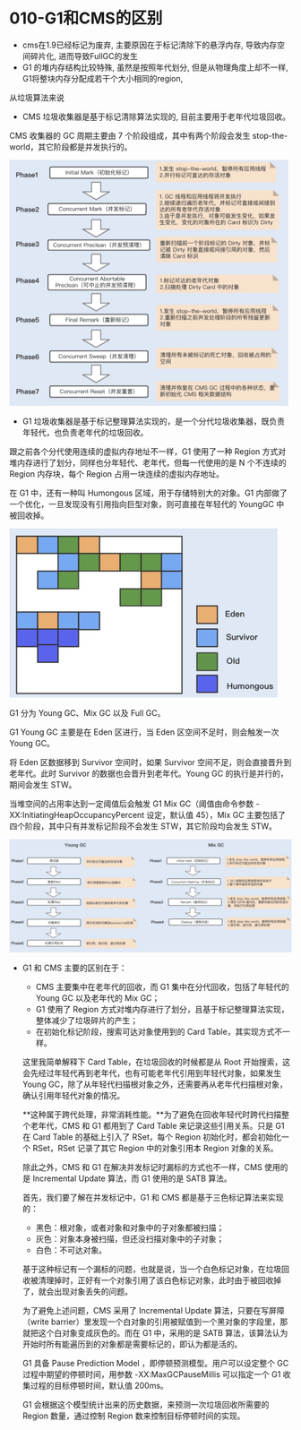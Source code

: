 # 010-G1和CMS的区别

- cms在1.9已经标记为废弃, 主要原因在于标记清除下的悬浮内存, 导致内存空间碎片化, 进而导致FullGC的发生
- G1 的堆内存结构比较特殊, 虽然是按照年代划分, 但是从物理角度上却不一样, G1将整块内存分配成若干个大小相同的region, 

从垃圾算法来说

- CMS 垃圾收集器是基于标记清除算法实现的, 目前主要用于老年代垃圾回收。

CMS 收集器的 GC 周期主要由 7 个阶段组成，其中有两个阶段会发生 stop-the-world，其它阶段都是并发执行的。

<img src="../../../assets/image-20210302170908015.png" alt="image-20210302170908015" style="zoom:50%;" />



- G1 垃圾收集器是基于标记整理算法实现的，是一个分代垃圾收集器，既负责年轻代，也负责老年代的垃圾回收。

跟之前各个分代使用连续的虚拟内存地址不一样，G1 使用了一种 Region 方式对堆内存进行了划分，同样也分年轻代、老年代，但每一代使用的是 N 个不连续的 Region 内存块，每个 Region 占用一块连续的虚拟内存地址。

在 G1 中，还有一种叫 Humongous 区域，用于存储特别大的对象。G1 内部做了一个优化，一旦发现没有引用指向巨型对象，则可直接在年轻代的 YoungGC 中被回收掉。

<img src="../../../assets/image-20210302171039470.png" alt="image-20210302171039470" style="zoom:50%;" />

G1 分为 Young GC、Mix GC 以及 Full GC。

G1 Young GC 主要是在 Eden 区进行，当 Eden 区空间不足时，则会触发一次 Young GC。

将 Eden 区数据移到 Survivor 空间时，如果 Survivor 空间不足，则会直接晋升到老年代。此时 Survivor 的数据也会晋升到老年代。Young GC 的执行是并行的，期间会发生 STW。

当堆空间的占用率达到一定阈值后会触发 G1 Mix GC（阈值由命令参数 -XX:InitiatingHeapOccupancyPercent 设定，默认值 45），Mix GC 主要包括了四个阶段，其中只有并发标记阶段不会发生 STW，其它阶段均会发生 STW。

<img src="../../../assets/image-20210302171119085.png" alt="image-20210302171119085" style="zoom: 67%;" />

- G1 和 CMS 主要的区别在于：

  - CMS 主要集中在老年代的回收，而 G1 集中在分代回收，包括了年轻代的 Young GC 以及老年代的 Mix GC；
  - G1 使用了 Region 方式对堆内存进行了划分，且基于标记整理算法实现，整体减少了垃圾碎片的产生；
  - 在初始化标记阶段，搜索可达对象使用到的 Card Table，其实现方式不一样。

  这里我简单解释下 Card Table，在垃圾回收的时候都是从 Root 开始搜索，这会先经过年轻代再到老年代，也有可能老年代引用到年轻代对象，如果发生 Young GC，除了从年轻代扫描根对象之外，还需要再从老年代扫描根对象，确认引用年轻代对象的情况。

  **这种属于跨代处理，非常消耗性能。**为了避免在回收年轻代时跨代扫描整个老年代，CMS 和 G1 都用到了 Card Table 来记录这些引用关系。只是 G1 在 Card Table 的基础上引入了 RSet，每个 Region 初始化时，都会初始化一个 RSet，RSet 记录了其它 Region 中的对象引用本 Region 对象的关系。

  除此之外，CMS 和 G1 在解决并发标记时漏标的方式也不一样，CMS 使用的是 Incremental Update 算法，而 G1 使用的是 SATB 算法。

  首先，我们要了解在并发标记中，G1 和 CMS 都是基于三色标记算法来实现的：

  - 黑色：根对象，或者对象和对象中的子对象都被扫描；
  - 灰色：对象本身被扫描，但还没扫描对象中的子对象；
  - 白色：不可达对象。

  基于这种标记有一个漏标的问题，也就是说，当一个白色标记对象，在垃圾回收被清理掉时，正好有一个对象引用了该白色标记对象，此时由于被回收掉了，就会出现对象丢失的问题。

  为了避免上述问题，CMS 采用了 Incremental Update 算法，只要在写屏障（write barrier）里发现一个白对象的引用被赋值到一个黑对象的字段里，那就把这个白对象变成灰色的。而在 G1 中，采用的是 SATB 算法，该算法认为开始时所有能遍历到的对象都是需要标记的，即认为都是活的。

  G1 具备 Pause Prediction Model ，即停顿预测模型。用户可以设定整个 GC 过程中期望的停顿时间，用参数 -XX:MaxGCPauseMillis 可以指定一个 G1 收集过程的目标停顿时间，默认值 200ms。

  G1 会根据这个模型统计出来的历史数据，来预测一次垃圾回收所需要的 Region 数量，通过控制 Region 数来控制目标停顿时间的实现。

## 